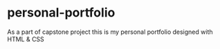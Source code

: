 # personal-portfolio
As a part of capstone project this is my personal portfolio designed with HTML &amp; CSS
